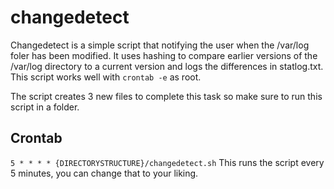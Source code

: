 # changedetect
Changedetect is a simple script that notifying the user when the /var/log foler has been modified. It uses hashing to compare earlier versions of the /var/log directory to a current version and logs the differences in statlog.txt. This script works well with ```crontab -e``` as root. 

The script creates 3 new files to complete this task so make sure to run this script in a folder. 

## Crontab
```5 * * * * {DIRECTORYSTRUCTURE}/changedetect.sh```
This runs the script every 5 minutes, you can change that to your liking. 

